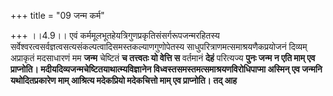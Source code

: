 +++
title = "09 जन्म कर्म"

+++
।।4.9।। एवं कर्ममूलभूतहेयत्रिगुणप्रकृतिसंसर्गरूपजन्मरहितस्य
सर्वेश्वरत्वसर्वज्ञत्वसत्यसंकल्पत्वादिसमस्तकल्याणगुणोपेतस्य
साधुपरित्राणमत्समाश्रयणैकप्रयोजनं दिव्यम् अप्राकृतं मदसाधारणं मम
**जन्म** चेष्टितं **च तत्त्वतः यो वेत्ति स** वर्तमानं **देहं** परित्यज्य
**पुनः जन्म न एति माम् एव
प्राप्नोति। मदीयदिव्यजन्मचेष्टितयाथात्म्यविज्ञानेन
विध्वस्तसमस्तमत्समाश्रयणविरोधिपाप्मा अस्मिन् एव जन्मनि यथोदितप्रकारेण
माम् आश्रित्य मदेकप्रियो मदेकचित्तो माम् एव प्राप्नोति। तद् आह**
